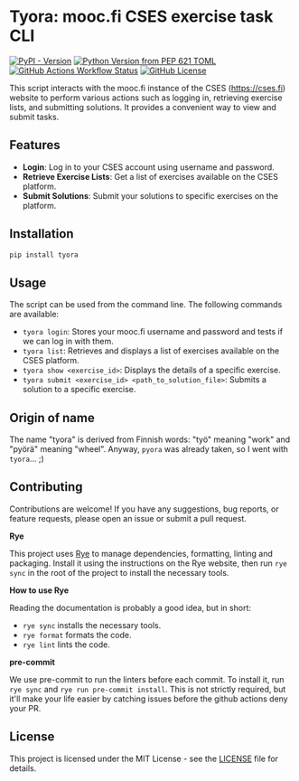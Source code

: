 # Tyora: mooc.fi CSES exercise task CLI
[![PyPI - Version](https://img.shields.io/pypi/v/tyora?pypiBaseUrl=https%3A%2F%2Ftest.pypi.org&logo=pypi&label=pypitest)](https://test.pypi.org/project/tyora/)
[![Python Version from PEP 621 TOML](https://img.shields.io/python/required-version-toml?tomlFilePath=https%3A%2F%2Fraw.githubusercontent.com%2Fmadeddie%2Ftyora%2Fmain%2Fpyproject.toml&logo=python)](https://github.com/madeddie/tyora/blob/main/pyproject.toml#L15)
[![GitHub Actions Workflow Status](https://img.shields.io/github/actions/workflow/status/madeddie/tyora/ci.yml)](https://github.com/madeddie/tyora/actions/workflows/ci.yml)
[![GitHub License](https://img.shields.io/github/license/madeddie/tyora)](https://github.com/madeddie/tyora/blob/main/LICENSE)


This script interacts with the mooc.fi instance of the CSES (https://cses.fi) website to perform various actions such as logging in, retrieving exercise lists, and submitting solutions.
It provides a convenient way to view and submit tasks.

## Features

- **Login**: Log in to your CSES account using username and password.
- **Retrieve Exercise Lists**: Get a list of exercises available on the CSES platform.
- **Submit Solutions**: Submit your solutions to specific exercises on the platform.

## Installation

   ```bash
   pip install tyora
   ```

## Usage

The script can be used from the command line. The following commands are available:

- `tyora login`: Stores your mooc.fi username and password and tests if we can log in with them.
- `tyora list`: Retrieves and displays a list of exercises available on the CSES platform.
- `tyora show <exercise_id>`: Displays the details of a specific exercise.
- `tyora submit <exercise_id> <path_to_solution_file>`: Submits a solution to a specific exercise.

## Origin of name

The name "tyora" is derived from Finnish words: "työ" meaning "work" and "pyörä" meaning "wheel".
Anyway, `pyora` was already taken, so I went with `tyora`... ;)

## Contributing

Contributions are welcome! If you have any suggestions, bug reports, or feature requests, please open an issue or submit a pull request.

**Rye**

This project uses [Rye](https://rye-up.com/) to manage dependencies, formatting, linting and packaging.
Install it using the instructions on the Rye website, then run `rye sync` in the root of the project to install the necessary tools.

**How to use Rye**

Reading the documentation is probably a good idea, but in short:

- `rye sync` installs the necessary tools.
- `rye format` formats the code.
- `rye lint` lints the code.

**pre-commit**

We use pre-commit to run the linters before each commit. To install it, run `rye sync` and `rye run pre-commit install`.
This is not strictly required, but it'll make your life easier by catching issues before the github actions deny your PR.

## License

This project is licensed under the MIT License - see the [LICENSE](LICENSE) file for details.
